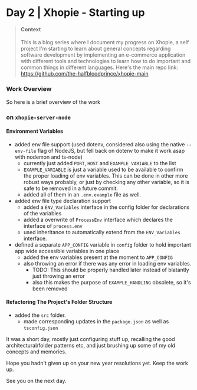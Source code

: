 # Day 2 | Xhopie - Starting up

> #### Context
> This is a blog series where I document my progress on Xhopie, a self project I'm starting to learn about general concepts regarding software development by implementing an e-commerce application with different tools and technologies to learn how to do important and common things in different languages.
> Here's the main repo link: https://github.com/the-halfbloodprince/xhopie-main

### Work Overview

So here is a brief overview of the work

### on `xhopie-server-node`

#### Environment Variables

- added env file support (used dotenv, considered also using the native `--env-file` flag of NodeJS, but fell back on dotenv to make it work asap with nodemon and ts-node)
  - currently just added `PORT`, `HOST` and `EXAMPLE_VARIABLE` to the list
  - `EXAMPLE_VARIABLE` is just a variable used to be available to confirm the proper loading of env variables. This can be done in other more robust ways probably, or just by checking any other variable, so it is safe to be removed in a future commit.
  - added all of them in an `.env.example` file as well.
- added env file type declaration support
  - added a `ENV_Variables` interface in the config folder for declarations of the variables
  - added a overwrite of `ProcessEnv` interface which declares the interface of `process.env`
  - used inheritance to automatically extend from the `ENV_Variables` interface.
- defined a separate `APP_CONFIG` variable in `config` folder to hold important app wide accessible variables in one place
  - added the env variables present at the moment to `APP_CONFIG`
  - also throwing an error if there was any error in loading env variables.
    - TODO: This should be properly handled later instead of blatantly just throwing an error
    - also this makes the purpose of `EXAMPLE_HANDLING` obsolete, so it's been removed

#### Refactoring The Project's Folder Structure

- added the `src` folder.
  - made corresponding updates in the `package.json` as well as `tsconfig.json`

It was a short day, mostly just configuring stuff up, recalling the good architectural/folder patterns etc, and just brushing up some of my old concepts and memories.

Hope you hadn't given up on your new year resolutions yet. Keep the work up.

See you on the next day.